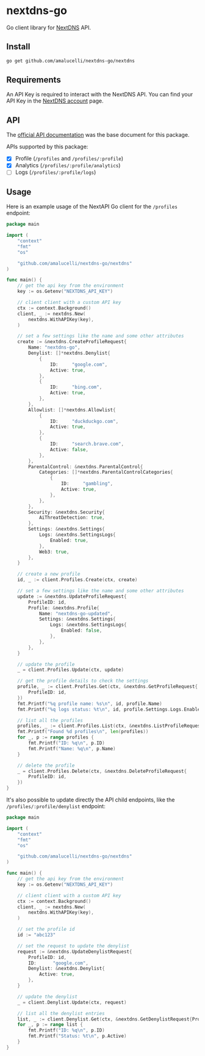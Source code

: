 # nextdns-go

Go client library for [NextDNS](https://nextdns.io/) API.

## Install

```bash
go get github.com/amalucelli/nextdns-go/nextdns
```

## Requirements

An API Key is required to interact with the NextDNS API.
You can find your API Key in the [NextDNS account](https://my.nextdns.io/account) page.

## API

The [official API documentation](https://nextdns.github.io/api/) was the base document for this package.

APIs supported by this package:

- [x] Profile (`/profiles` and `/profiles/:profile`)
- [x] Analytics (`/profiles/:profile/analytics`)
- [ ] Logs (`/profiles/:profile/logs`)

## Usage

Here is an example usage of the NextAPI Go client for the `/profiles` endpoint:

```go
package main

import (
	"context"
	"fmt"
	"os"

	"github.com/amalucelli/nextdns-go/nextdns"
)

func main() {
	// get the api key from the environment
	key := os.Getenv("NEXTDNS_API_KEY")

	// client client with a custom API key
	ctx := context.Background()
	client, _ := nextdns.New(
		nextdns.WithAPIKey(key),
	)

	// set a few settings like the name and some other attributes
	create := &nextdns.CreateProfileRequest{
		Name: "nextdns-go",
		Denylist: []*nextdns.Denylist{
			{
				ID:     "google.com",
				Active: true,
			},
			{
				ID:     "bing.com",
				Active: true,
			},
		},
		Allowlist: []*nextdns.Allowlist{
			{
				ID:     "duckduckgo.com",
				Active: true,
			},
			{
				ID:     "search.brave.com",
				Active: false,
			},
		},
		ParentalControl: &nextdns.ParentalControl{
			Categories: []*nextdns.ParentalControlCategories{
				{
					ID:     "gambling",
					Active: true,
				},
			},
		},
		Security: &nextdns.Security{
			AiThreatDetection: true,
		},
		Settings: &nextdns.Settings{
			Logs: &nextdns.SettingsLogs{
				Enabled: true,
			},
			Web3: true,
		},
	}

	// create a new profile
	id, _ := client.Profiles.Create(ctx, create)

	// set a few settings like the name and some other attributes
	update := &nextdns.UpdateProfileRequest{
		ProfileID: id,
		Profile: &nextdns.Profile{
			Name: "nextdns-go-updated",
			Settings: &nextdns.Settings{
				Logs: &nextdns.SettingsLogs{
					Enabled: false,
				},
			},
		},
	}

	// update the profile
	_ = client.Profiles.Update(ctx, update)

	// get the profile details to check the settings
	profile, _ := client.Profiles.Get(ctx, &nextdns.GetProfileRequest{
		ProfileID: id,
	})
	fmt.Printf("%q profile name: %s\n", id, profile.Name)
	fmt.Printf("%q logs status: %t\n", id, profile.Settings.Logs.Enabled)

	// list all the profiles
	profiles, _ := client.Profiles.List(ctx, &nextdns.ListProfileRequest{})
	fmt.Printf("Found %d profiles\n", len(profiles))
	for _, p := range profiles {
		fmt.Printf("ID: %q\n", p.ID)
		fmt.Printf("Name: %q\n", p.Name)
	}

	// delete the profile
	_ = client.Profiles.Delete(ctx, &nextdns.DeleteProfileRequest{
		ProfileID: id,
	})
}
```

It's also possible to update directly the API child endpoints, like the `/profiles/:profile/denylist` endpoint:

```go
package main

import (
	"context"
	"fmt"
	"os"

	"github.com/amalucelli/nextdns-go/nextdns"
)

func main() {
	// get the api key from the environment
	key := os.Getenv("NEXTDNS_API_KEY")

	// client client with a custom API key
	ctx := context.Background()
	client, _ := nextdns.New(
		nextdns.WithAPIKey(key),
	)

	// set the profile id
	id := "abc123"

	// set the request to update the denylist
	request := &nextdns.UpdateDenylistRequest{
		ProfileID: id,
		ID:      "google.com",
		Denylist: &nextdns.Denylist{
			Active: true,
		},
	}

	// update the denylist
	_ = client.Denylist.Update(ctx, request)

	// list all the denylist entries
	list, _ := client.Denylist.Get(ctx, &nextdns.GetDenylistRequest{ProfileID: id})
	for _, p := range list {
		fmt.Printf("ID: %q\n", p.ID)
		fmt.Printf("Status: %t\n", p.Active)
	}
}
```
